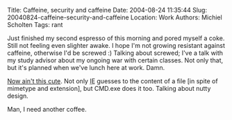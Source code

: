 Title: Caffeine, security and caffeine
Date: 2004-08-24 11:35:44
Slug: 20040824-caffeine-security-and-caffeine
Location: Work
Authors: Michiel Scholten
Tags: rant

<p>Just finished my second espresso of this morning and pored myself a coke. Still not feeling even slighter awake. I hope I'm not growing resistant against caffeine, otherwise I'd be screwed :) Talking about screwed; I've a talk with my study advisor about my ongoing war with certain classes. Not only that, but it's planned when we've lunch here at work. Damn.</p>

<p><a href="http://seclists.org/lists/bugtraq/2004/Aug/0321.html">Now ain't this cute</a>. Not only <acronym title="Internet Explorer">IE</acronym> guesses to the content of a file [in spite of mimetype and extension], but CMD.exe does it too. Talking about nutty design.</p>

<p>Man, I need another coffee.</p>